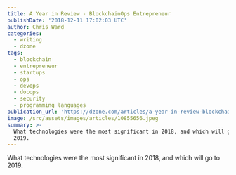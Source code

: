 ```yaml
---
title: A Year in Review - BlockchainOps Entrepreneur
publishDate: '2018-12-11 17:02:03 UTC'
author: Chris Ward
categories:
  - writing
  - dzone
tags:
  - blockchain
  - entrepreneur
  - startups
  - ops
  - devops
  - docops
  - security
  - programming languages
publication_url: 'https://dzone.com/articles/a-year-in-review-blockchainops-entrepreneur'
image: /src/assets/images/articles/10855656.jpeg
summary: >-
  What technologies were the most significant in 2018, and which will go to
  2019.
---
```

What technologies were the most significant in 2018, and which will go to 2019.

